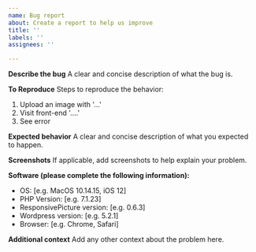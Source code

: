 ```yaml
---
name: Bug report
about: Create a report to help us improve
title: ''
labels: ''
assignees: ''

---
```


**Describe the bug**
A clear and concise description of what the bug is.

**To Reproduce**
Steps to reproduce the behavior:
1. Upload an image with '...'
2. Visit front-end '....'
3. See error

**Expected behavior**
A clear and concise description of what you expected to happen.

**Screenshots**
If applicable, add screenshots to help explain your problem.

**Software (please complete the following information):**
 - OS: [e.g. MacOS 10.14.15, iOS 12]
 - PHP Version: [e.g. 7.1.23]
 - ResponsivePicture version: [e.g. 0.6.3]
 - Wordpress version: [e.g. 5.2.1]
 - Browser: [e.g. Chrome, Safari]

**Additional context**
Add any other context about the problem here.
